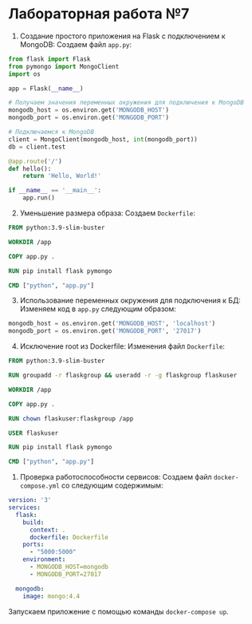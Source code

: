 # Лабораторная работа №7
1. Создание простого приложения на Flask с подключением к MongoDB:
Создаем файл `app.py`:

```python
from flask import Flask
from pymongo import MongoClient
import os

app = Flask(__name__)

# Получаем значения переменных окружения для подключения к MongoDB
mongodb_host = os.environ.get('MONGODB_HOST')
mongodb_port = os.environ.get('MONGODB_PORT')

# Подключаемся к MongoDB
client = MongoClient(mongodb_host, int(mongodb_port))
db = client.test

@app.route('/')
def hello():
    return 'Hello, World!'

if __name__ == '__main__':
    app.run()
```

2. Уменьшение размера образа:
Создаем  `Dockerfile`:

```Dockerfile
FROM python:3.9-slim-buster

WORKDIR /app

COPY app.py .

RUN pip install flask pymongo

CMD ["python", "app.py"]
```

3. Использование переменных окружения для подключения к БД:
Изменяем код в `app.py` следующим образом:

```python
mongodb_host = os.environ.get('MONGODB_HOST', 'localhost')
mongodb_port = os.environ.get('MONGODB_PORT', '27017')
```

4. Исключение root из Dockerfile: 
Изменения файл `Dockerfile`:

```Dockerfile
FROM python:3.9-slim-buster

RUN groupadd -r flaskgroup && useradd -r -g flaskgroup flaskuser

WORKDIR /app

COPY app.py .

RUN chown flaskuser:flaskgroup /app

USER flaskuser

RUN pip install flask pymongo

CMD ["python", "app.py"]
```

1. Проверка работоспособности сервисов:
Создаем файл `docker-compose.yml` со следующим содержимым:

```yaml
version: '3'
services:
  flask:
    build:
      context: .
      dockerfile: Dockerfile
    ports:
      - "5000:5000"
    environment:
      - MONGODB_HOST=mongodb
      - MONGODB_PORT=27017

  mongodb:
    image: mongo:4.4
```
Запускаем приложение с помощью команды `docker-compose up`.
